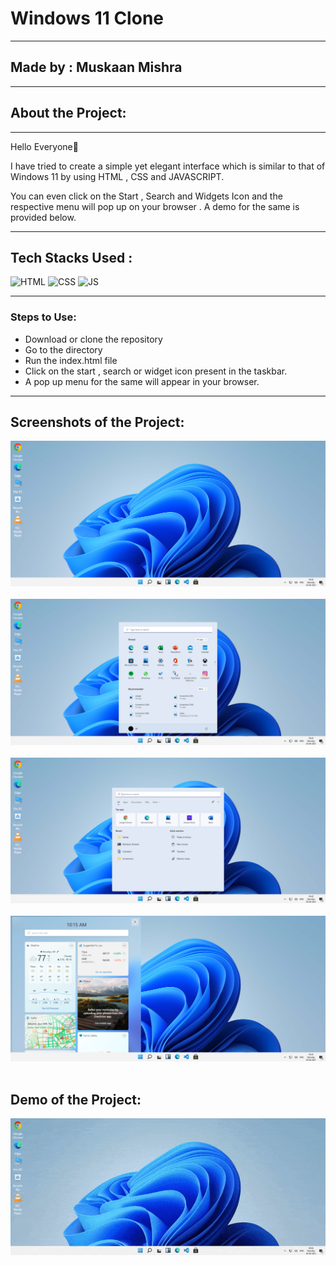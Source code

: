 <h1> Windows 11 Clone</h1>
<hr>
<h2>Made by : Muskaan Mishra</h2>
<hr>
<h2>About the Project:</h2> 
<hr>

<p>Hello Everyone👋</p>
<p> I have tried to create a simple yet elegant interface which is similar to that of Windows 11 by using HTML , CSS and JAVASCRIPT.</p>
<p>You can even click on the Start , Search and Widgets Icon and the respective menu will pop up on your browser . A demo for the same is provided below.</p>

<hr>


## Tech Stacks Used :


![HTML](https://img.shields.io/badge/html5%20-%23E34F26.svg?&style=for-the-badge&logo=html5&logoColor=white)
![CSS](https://img.shields.io/badge/css3%20-%231572B6.svg?&style=for-the-badge&logo=css3&logoColor=white)
![JS](https://img.shields.io/badge/javascript%20-%23323330.svg?&style=for-the-badge&logo=javascript&logoColor=%23F7DF1E)

<hr>

<h3>Steps to Use:</h3>


- Download or clone the repository
- Go to the directory
- Run the index.html file
- Click on the start , search or widget icon present in the taskbar.
- A pop up menu for the same will appear in your browser.

<hr>

<h2>Screenshots of the Project:</h2>

<img src="./Assets/media/A.png" />
<br>
<br>

<img src="./Assets/media/B.png" />
<br>
<br>

<img src="./Assets/media/C.png" />
<br>
<br>

<img src="./Assets/media/D.png" />
<br>
<br>

<h2>Demo of the Project:</h2>

<img src="./Assets/media/demo.gif" type="video/mp4" />